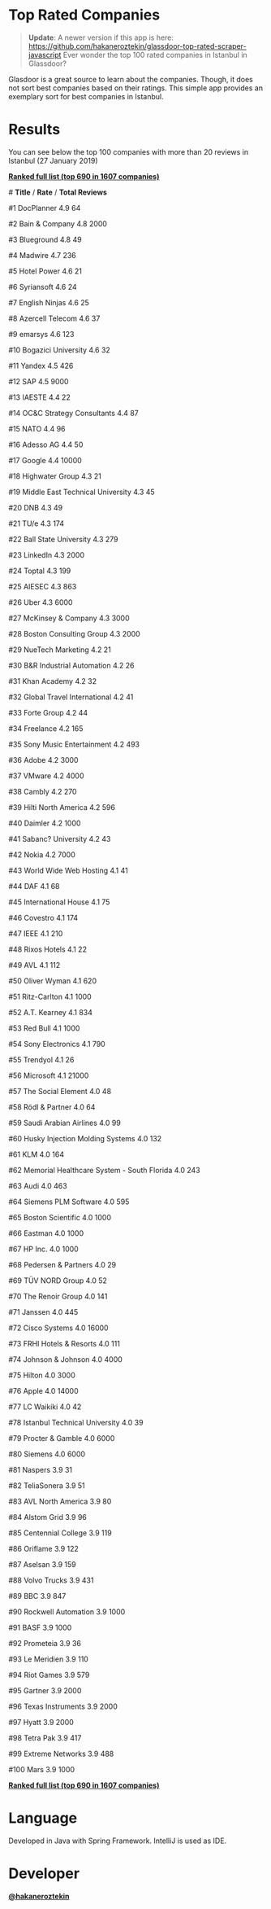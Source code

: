 # Top Rated Companies
> **Update**: A newer version if this app is here: https://github.com/hakaneroztekin/glassdoor-top-rated-scraper-javascript
Ever wonder the top 100 rated companies in Istanbul in Glassdoor?

Glasdoor is a great source to learn about the companies. Though, it does not sort best companies based on their ratings. This simple app provides an exemplary sort for best companies in Istanbul.

# Results
You can see below the top 100 companies with more than 20 reviews in Istanbul (27 January 2019)

**[Ranked full list (top 690 in 1607 companies)](https://github.com/hakaneroztekin/glassdoor-scraper/blob/master/topCompaniesInIstanbul.txt)**

\#  **Title** /	**Rate** /	**Total Reviews**

#1	DocPlanner 	4.9		64

#2	Bain & Company 	4.8		2000

#3	Blueground 	4.8		49

#4	Madwire 	4.7		236

#5	Hotel Power 	4.6		21

#6	Syriansoft 	4.6		24

#7	English Ninjas 	4.6		25

#8	Azercell Telecom 	4.6		37

#9	emarsys 	4.6		123

#10	Bogazici University 	4.6		32

#11	Yandex 	4.5		426

#12	SAP 	4.5		9000

#13	IAESTE 	4.4		22

#14	OC&C Strategy Consultants 	4.4		87

#15	NATO 	4.4		96

#16	Adesso AG 	4.4		50

#17	Google 	4.4		10000

#18	Highwater Group 	4.3		21

#19	Middle East Technical University 	4.3		45

#20	DNB 	4.3		49

#21	TU/e 	4.3		174

#22	Ball State University 	4.3		279

#23	LinkedIn 	4.3		2000

#24	Toptal 	4.3		199

#25	AIESEC 	4.3		863

#26	Uber 	4.3		6000

#27	McKinsey & Company 	4.3		3000

#28	Boston Consulting Group 	4.3		2000

#29	NueTech Marketing 	4.2		21

#30	B&R Industrial Automation 	4.2		26

#31	Khan Academy 	4.2		32

#32	Global Travel International 	4.2		41

#33	Forte Group 	4.2		44

#34	Freelance 	4.2		165

#35	Sony Music Entertainment 	4.2		493

#36	Adobe 	4.2		3000

#37	VMware 	4.2		4000

#38	Cambly 	4.2		270

#39	Hilti North America 	4.2		596

#40	Daimler 	4.2		1000

#41	Sabanc? University 	4.2		43

#42	Nokia 	4.2		7000

#43	World Wide Web Hosting 	4.1		41

#44	DAF 	4.1		68

#45	International House 	4.1		75

#46	Covestro 	4.1		174

#47	IEEE 	4.1		210

#48	Rixos Hotels 	4.1		22

#49	AVL 	4.1		112

#50	Oliver Wyman 	4.1		620

#51	Ritz-Carlton 	4.1		1000

#52	A.T. Kearney 	4.1		834

#53	Red Bull 	4.1		1000

#54	Sony Electronics 	4.1		790

#55	Trendyol 	4.1		26

#56	Microsoft 	4.1		21000

#57	The Social Element 	4.0		48

#58	Rödl & Partner 	4.0		64

#59	Saudi Arabian Airlines 	4.0		99

#60	Husky Injection Molding Systems 	4.0		132

#61	KLM 	4.0		164

#62	Memorial Healthcare System - South Florida 	4.0		243

#63	Audi 	4.0		463

#64	Siemens PLM Software 	4.0		595

#65	Boston Scientific 	4.0		1000

#66	Eastman 	4.0		1000

#67	HP Inc. 	4.0		1000

#68	Pedersen & Partners 	4.0		29

#69	TÜV NORD Group 	4.0		52

#70	The Renoir Group 	4.0		141

#71	Janssen 	4.0		445

#72	Cisco Systems 	4.0		16000

#73	FRHI Hotels & Resorts 	4.0		111

#74	Johnson & Johnson 	4.0		4000

#75	Hilton 	4.0		3000

#76	Apple 	4.0		14000

#77	LC Waikiki 	4.0		42

#78	Istanbul Technical University 	4.0		39

#79	Procter & Gamble 	4.0		6000

#80	Siemens 	4.0		6000

#81	Naspers 	3.9		31

#82	TeliaSonera 	3.9		51

#83	AVL North America 	3.9		80

#84	Alstom Grid 	3.9		96

#85	Centennial College 	3.9		119

#86	Oriflame 	3.9		122

#87	Aselsan 	3.9		159

#88	Volvo Trucks 	3.9		431

#89	BBC 	3.9		847

#90	Rockwell Automation 	3.9		1000

#91	BASF 	3.9		1000

#92	Prometeia 	3.9		36

#93	Le Meridien 	3.9		110

#94	Riot Games 	3.9		579

#95	Gartner 	3.9		2000

#96	Texas Instruments 	3.9		2000

#97	Hyatt 	3.9		2000

#98	Tetra Pak 	3.9		417

#99	Extreme Networks 	3.9		488

#100	Mars 	3.9		1000

**[Ranked full list (top 690 in 1607 companies)](https://github.com/hakaneroztekin/glassdoor-scraper/blob/master/topCompaniesInIstanbul.txt)**

# Language
Developed in Java with Spring Framework. IntelliJ is used as IDE.

# Developer
**[@hakaneroztekin](https://github.com/hakaneroztekin)**
